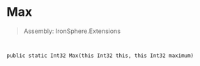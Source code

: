 ﻿

# Max

> Assembly: IronSphere.Extensions



```


public static Int32 Max(this Int32 this, this Int32 maximum)
```